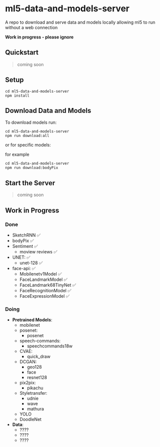 # ml5-data-and-models-server
A repo to download and serve data and models locally allowing ml5 to run without a web connection

**Work in progress - please ignore**

## Quickstart
> coming soon

## Setup

```
cd ml5-data-and-models-server
npm install
```

## Download Data and Models

To download models run:

```
cd ml5-data-and-models-server
npm run download:all
```

or for specific models:

for example
```
cd ml5-data-and-models-server
npm run download:bodyPix
```

## Start the Server
> coming soon

## Work in Progress

### Done
* SketchRNN ✅
* bodyPix ✅
* Sentiment ✅
  * moview reviews ✅
* UNET: ✅
  * unet-128 ✅
* face-api: ✅
  * Mobilenetv1Model ✅
  * FaceLandmarkModel ✅
  * FaceLandmark68TinyNet ✅
  * FaceRecognitionModel ✅
  * FaceExpressionModel ✅
### Doing

* **Pretrained Models**:
  * mobilenet
  * posenet:
    * posenet
  * speech-commands:
    * speechcommands18w
  * CVAE:
    * quick_draw
  * DCGAN:
    * geo128
    * face
    * resnet128
  * pix2pix:
    * pikachu
  * Styletransfer:
    * udnie
    * wave
    * mathura
  * YOLO
  * DoodleNet
* **Data**:
  * ????
  * ????
  * ????

